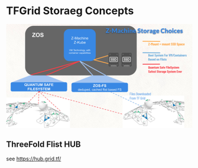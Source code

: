 # TFGrid Storaeg Concepts

![](img/stfgrid3_storage_concepts_.jpg)


## ThreeFold Flist HUB

see https://hub.grid.tf/
